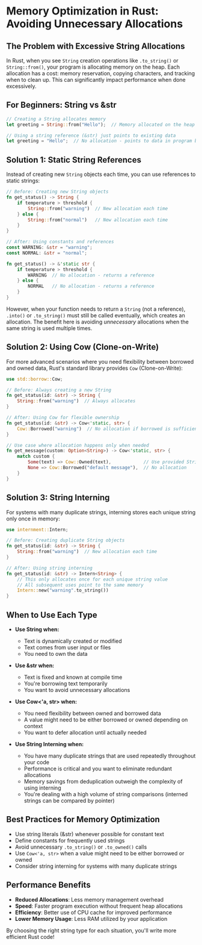 # Memory Optimization in Rust: Avoiding Unnecessary Allocations

## The Problem with Excessive String Allocations

In Rust, when you see `String` creation operations like `.to_string()` or `String::from()`, your program is allocating memory on the heap. Each allocation has a cost: memory reservation, copying characters, and tracking when to clean up. This can significantly impact performance when done excessively.

## For Beginners: String vs &str

```rust
// Creating a String allocates memory
let greeting = String::from("Hello");  // Memory allocated on the heap

// Using a string reference (&str) just points to existing data
let greeting = "Hello";  // No allocation - points to data in program binary
```

## Solution 1: Static String References

Instead of creating new `String` objects each time, you can use references to static strings:

```rust
// Before: Creating new String objects
fn get_status() -> String {
    if temperature > threshold {
        String::from("warning")  // New allocation each time
    } else {
        String::from("normal")   // New allocation each time
    }
}

// After: Using constants and references
const WARNING: &str = "warning";
const NORMAL: &str = "normal";

fn get_status() -> &'static str {
    if temperature > threshold {
        WARNING  // No allocation - returns a reference
    } else {
        NORMAL   // No allocation - returns a reference
    }
}
```

However, when your function needs to return a `String` (not a reference), `.into()` or `.to_string()` must still be called eventually, which creates an allocation. The benefit here is avoiding *unnecessary* allocations when the same string is used multiple times.

## Solution 2: Using Cow (Clone-on-Write)

For more advanced scenarios where you need flexibility between borrowed and owned data, Rust's standard library provides `Cow` (Clone-on-Write):

```rust
use std::borrow::Cow;

// Before: Always creating a new String
fn get_status(id: &str) -> String {
    String::from("warning")  // Always allocates
}

// After: Using Cow for flexible ownership
fn get_status(id: &str) -> Cow<'static, str> {
    Cow::Borrowed("warning")  // No allocation if borrowed is sufficient
}

// Use case where allocation happens only when needed
fn get_message(custom: Option<String>) -> Cow<'static, str> {
    match custom {
        Some(text) => Cow::Owned(text),            // Use provided String
        None => Cow::Borrowed("default message"),  // No allocation
    }
}
```

## Solution 3: String Interning

For systems with many duplicate strings, interning stores each unique string only once in memory:

```rust
use internment::Intern;

// Before: Creating duplicate String objects
fn get_status(id: &str) -> String {
    String::from("warning")  // New allocation each time
}

// After: Using string interning
fn get_status(id: &str) -> Intern<String> {
    // This only allocates once for each unique string value
    // All subsequent uses point to the same memory
    Intern::new("warning".to_string())
}
```

## When to Use Each Type

- **Use String when:**
  - Text is dynamically created or modified
  - Text comes from user input or files
  - You need to own the data

- **Use &str when:**
  - Text is fixed and known at compile time
  - You're borrowing text temporarily
  - You want to avoid unnecessary allocations

- **Use Cow<'a, str> when:**
  - You need flexibility between owned and borrowed data
  - A value might need to be either borrowed or owned depending on context
  - You want to defer allocation until actually needed

- **Use String Interning when:**
  - You have many duplicate strings that are used repeatedly throughout your code
  - Performance is critical and you want to eliminate redundant allocations
  - Memory savings from deduplication outweigh the complexity of using interning
  - You're dealing with a high volume of string comparisons (interned strings can be compared by pointer)

## Best Practices for Memory Optimization

- Use string literals (&str) whenever possible for constant text
- Define constants for frequently used strings
- Avoid unnecessary `.to_string()` or `.to_owned()` calls
- Use `Cow<'a, str>` when a value might need to be either borrowed or owned
- Consider string interning for systems with many duplicate strings

## Performance Benefits

- **Reduced Allocations**: Less memory management overhead
- **Speed**: Faster program execution without frequent heap allocations
- **Efficiency**: Better use of CPU cache for improved performance
- **Lower Memory Usage**: Less RAM utilized by your application

By choosing the right string type for each situation, you'll write more efficient Rust code!
